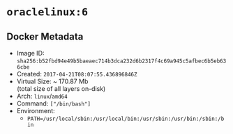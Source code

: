 # `oraclelinux:6`

## Docker Metadata

- Image ID: `sha256:b52fbd94e49b5baeaec714b3dca232d6b2317f4c69a945c5afbec6b5eb636cbe`
- Created: `2017-04-21T08:07:55.436896846Z`
- Virtual Size: ~ 170.87 Mb  
  (total size of all layers on-disk)
- Arch: `linux`/`amd64`
- Command: `["/bin/bash"]`
- Environment:
  - `PATH=/usr/local/sbin:/usr/local/bin:/usr/sbin:/usr/bin:/sbin:/bin`
